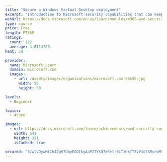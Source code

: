 ```yaml
---
title: "Secure a Windows Virtual Desktop deployment"
excerpt: "Introduction to Microsoft security capabilities that can keep your applications and data secure in your Windows Virtual Desktop deployment."
webUrl: https://docs.microsoft.com/en-us/learn/modules/m365-wvd-security/
type: course
price: Free
length: PT56M
ratings:
  count: 122
  average: 4.8114753
heat: 50

provider:
  name: Microsoft Learn
  domain: microsoft.com
  images:
    - url: /assets/images/organizations/microsoft.com-50x50.jpg
      width: 50
      height: 50

levels:
  - Beginner

topics:
  - Azure

images:
  - url: https://docs.microsoft.com/learn/achievements/wvd-security-social.png
    width: 641
    height: 321
    isCached: true

secured: "6/wtVDywMiIh47gV7UbyEGDIkyAaP2TYXO7eR+trZLTzHkfT3zV1q7SMueoMSX5tzx+C7peIK9SQc15mZx9aKWUU8scgxVkw6C2joFyuRsZnA22333Awr+1Ja1xXsPyEuobMbVFZBTkSLkYRCTflTxfohjgSg48KqyV9dHHOXT+AJJRyiFamESr9SxOMc/Vjec7Z0IwbPNXMBTrFtIvHK2/veb784mB5aYqcqPb4ySUHuWD9Zhucbm3HVQPdkj8N93vgdUPezKbSqhbgipDuGWkCMLM33Y32xe6MRYEUJsMObm/UNFvDnGhyz3BRrlx8oreaaeX46MCkqN0cOyR/nqacXl1+newMbFbHrUmQQEvcgFQXwQcIKfttqs4e8PGZV0mEUzVmcYk9984YAV8TzKpC4yzbYeJfavRyv/0661s=;p42vteV/zM8X/19Phfo5CA=="
---
```


